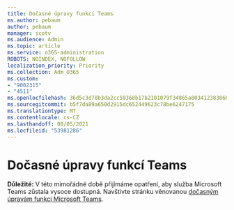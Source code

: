 ```yaml
---
title: Dočasné úpravy funkcí Teams
ms.author: pebaum
author: pebaum
manager: scotv
ms.audience: Admin
ms.topic: article
ms.service: o365-administration
ROBOTS: NOINDEX, NOFOLLOW
localization_priority: Priority
ms.collection: Adm_O365
ms.custom:
- "9002315"
- "4511"
ms.openlocfilehash: 36d5c3d78b3da2cc59368b17b2101079f34865a80341238386041446fb972abe
ms.sourcegitcommit: b5f7da89a650d2915dc652449623c78be6247175
ms.translationtype: MT
ms.contentlocale: cs-CZ
ms.lasthandoff: 08/05/2021
ms.locfileid: "53981286"
---
```

# <a name="teams-temporary-feature-adjustments"></a>Dočasné úpravy funkcí Teams

**Důležité:** V této mimořádné době přijímáme opatření, aby služba Microsoft Teams zůstala vysoce dostupná. Navštivte stránku věnovanou [dočasným úpravám funkcí Microsoft Teams](https://admin.microsoft.com/Adminportal/Home?source=applauncher#MessageCenter?id=MC206581).
